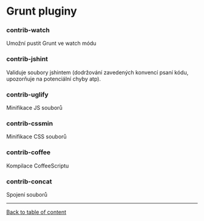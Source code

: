 Grunt pluginy
=============

### contrib-watch

Umožní pustit Grunt ve watch módu

### contrib-jshint

Validuje soubory jshintem (dodržování zavedených konvencí psaní kódu, upozorňuje na potenciální chyby atp).

### contrib-uglify

Minifikace JS souborů

### contrib-cssmin

Minifikace CSS souborů

### contrib-coffee

Kompilace CoffeeScriptu

### contrib-concat

Spojení souborů


-----

[Back to table of content](../README.md)